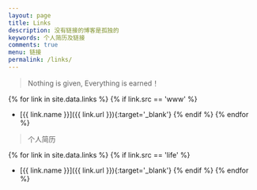 ```yaml
---
layout: page
title: Links
description: 没有链接的博客是孤独的
keywords: 个人简历及链接
comments: true
menu: 链接
permalink: /links/
---
```


> Nothing is given, Everything is earned！

{% for link in site.data.links %}
  {% if link.src == 'www' %}
* [{{ link.name }}]({{ link.url }}){:target='_blank'}
  {% endif %}
{% endfor %}

> 个人简历

{% for link in site.data.links %}
  {% if link.src == 'life' %}
* [{{ link.name }}]({{ link.url }}){:target='_blank'}
  {% endif %}
{% endfor %}

